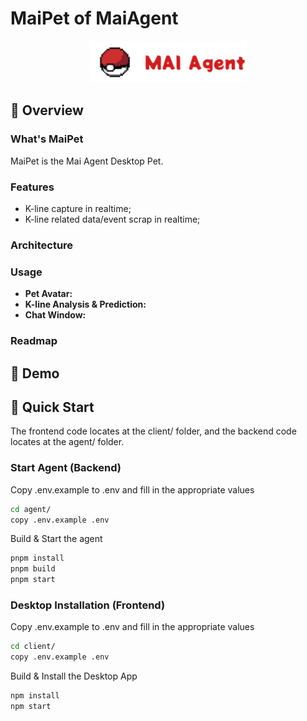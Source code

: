 # MaiPet of MaiAgent

<div align="center">
  <img src="./client/assets/logo.png" alt="Agent Logo" width="50%" />
</div>

## 🚩 Overview
### What's MaiPet
MaiPet is the Mai Agent Desktop Pet.


### Features
- K-line capture in realtime;
- K-line related data/event scrap in realtime;


### Architecture

### Usage

- **Pet Avatar:** 
- **K-line Analysis & Prediction:** 
- **Chat Window:** 


### Readmap

## 🤖 Demo


## 🚀 Quick Start

The frontend code locates at the client/ folder, and the backend code locates at the agent/ folder.

### Start Agent (Backend)

Copy .env.example to .env and fill in the appropriate values
```bash
cd agent/
copy .env.example .env
```

Build & Start the agent
```bash
pnpm install
pnpm build
pnpm start
```

### Desktop Installation (Frontend)

Copy .env.example to .env and fill in the appropriate values
```bash
cd client/
copy .env.example .env
```

Build & Install the Desktop App
```bash
npm install
npm start
```
